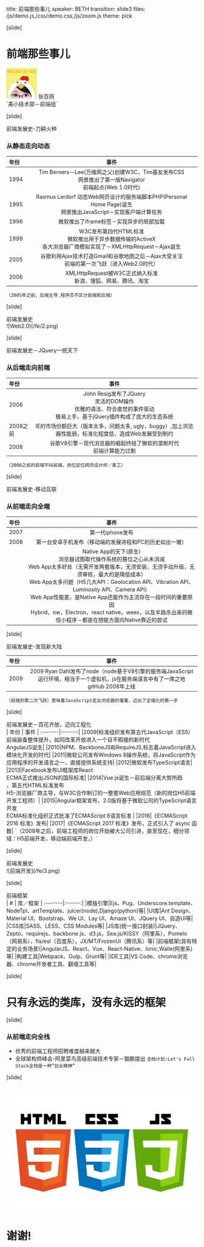 title: 前端那些事儿
speaker: BETH
transition: slide3
files: /js/demo.js,/css/demo.css,/js/zoom.js
theme: pick

[slide]
# 前端那些事儿
<div class="avatar">
  <img src="/img/beth.png" alt="beth" style="width: 80px;height: 80px;" />
  张百鸽
</div>
`美小技术部－前端组`

[slide]
<div class="title">前端发展史-刀耕火种</div>

### 从静态走向动态
| 年份 | 事件 |
:-------|:------:|
|1994|Tim Berners－Lee(万维网之父)创建W3C，Tim基友发布CSS<br />网景推出了第一版Navigator<br />前端起点(Web 1.0时代)|
|1995|Rasmus Lerdorf 动态Web网页设计的服务端脚本PHP(Personal Home Page)诞生<br />网景推出JavaScript－实现客户端计算任务|
|1996|微软推出了iframe标签－实现异步的局部加载|
|1999|W3C发布第四代HTML标准<br/>微软推出用于异步数据传输的ActiveX<br/>各大浏览器厂商模拟实现了－XMLHttpRequest－Ajax诞生|
|2005|谷歌利用Ajax技术打造Gmail和谷歌地图之后－Ajax大受关注<br/>前端的第一次飞跃（进入Web2.0时代）|
|2006|XMLHttpRequest被W3C正式纳入标准<br/>新浪、搜狐、网易、腾讯、淘宝|

`（2005年之前，后端主导,程序员不区分前端和后端）`

[slide]
<div class="title">前端发展史</div>
![Web2.0](/fe/2.png)

[slide]
<div class="title">前端发展史－JQuery一统天下</div>

### 从后端走向前端
| 年份 | 事件 |
:-------|:------:|
|2006|John Resig发布了JQuery<br />灵活的DOM操作<br />优雅的语法、符合直觉的事件驱动<br />极易上手，基于jQuery插件构成了庞大的生态系统|
|2008之前|IE的市场份额巨大（版本太多，问题太多, ugly，buggy）,加上浏览器性能弱，标准化程度低，造成Web发展受到制约|
|2008|谷歌V8引擎－现代浏览器的崛起终结了微软的垄断时代<br />前端计算能力过剩|

`（2008之前的前端不叫前端，岗位定位网页设计师／美工）`

[slide]
<div class="title">前端发展史-移动互联</div>

### 从前端走向全端
| 年份 | 事件 |
:-------|:------:|
|2007|第一代iphone发布|
|2008|第一台安卓手机发布（移动端的发展进程和PC的历史如出一辙）|
||Native App的天下(原生)<br />浏览器试图取代操作系统的篡位之心从未消减<br />Web App太多好处（无需开发两套版本，无须安装，无须手动升级，无须审核，最大的是降低成本）<br />Web App太多问题（H5几大API：Geolocation API、Vibration API、Luminosity API、Camera API）<br />Web App性能差，是Native App还能作为主流存在一段时间的重要原因<br />Hybrid，nw，Electron，react native，weex，以及半路杀出来的微信小程序－都是在想能方面向Native靠近的尝试|

[slide]
<div class="title">前端发展史-发现新大陆</div>

| 年份 | 事件 |
:-------|:------:|
|2009|2009 Ryan Dahl发布了node（node基于V8引擎的服务端JavaScript运行环境，相当于一个虚拟机，js在服务端语言中有了一席之地<br />gitHub 2008年上线|
`（前端的第二次飞跃）意味着JavaScript走出浏览器的藩篱，迈出了全端化的第一步`

[slide]
<div class="title">前端发展史－百花齐放，迈向工程化</div>
| 年份 | 事件 |
:-------|:------:|
|2009|标准组织发布第五代JavaScript（ES5）<br />前端装备整体提升，如同改革开放进入一个目不暇接的新时代<br />AngularJS诞生|
|2010|NPM、BackboneJS和RequireJS,标志着JavaScript进入模块化开发的时代|
|2011|微软公司发布Windows 8操作系统，将JavaScript作为应用程序的开发语言之一，直接提供系统支持|
|2012|微软发布TypeScript语言|
|2013|Facebook发布UI框架库React<br />ECMA正式推出JSON的国际标准|
|2014|Vue.js诞生－前后端分离大势所趋<br />，第五代HTML标准发布<br />H5-浏览器厂商主导，与W3C合作制订的一整套Web应用规范（新的岗位H5前端开发工程师）|
|2015|Angular框架宣布，2.0版将基于微软公司的TypeScript语言开发<br />ECMA标准化组织正式批准了ECMAScript 6语言标准 |
|2016|《ECMAScript 2016 标准》发布|
|2017|《ECMAScript 2017 标准》发布，正式引入了 async 函数|
`（2008年之后，前端工程师的岗位开始被大公司引进，直至现在，细分领域：H5前端开发，移动端前端开发，）`
  

[slide]
<div class="title">前端发展史</div>
![前端开发](/fe/3.png)

[slide]
<div class="title">前端框架</div>
| # | 库／框架 |
:-------|:------:|
|模版引擎|Ejs、Pug、Underscore.template、NodeTpl、artTemplate、juicer(node),Django(python)等|
|UI库|Ant Design、Material UI、Bootstrap、We UI、Lay UI、Amaze UI、JQuery UI、自造UI等|
|CSS库|SASS、LESS、CSS Modules等|
|JS库(统一接口封装)|JQuery、Zepto、requirejs、backbone.js、d3.js，Sea.js/KISSY（阿里系），Pomelo（网易系），fis/esl（百度系），JX/MT/FrozenUI（腾讯系）等|
|前端框架(具有特定的业务场景)|AngularJS、React、Vue、React-Native、Ionic,Walle(阿里系)等|
|构建工具|Webpack、Gulp、Grunt等|
|IDE工具|VS Code、chrome浏览器、chrome开发者工具、翻墙工具等|

[slide]
# 只有永远的类库，没有永远的框架

[slide]
### 从前端走向全栈

* 优秀的前端工程师招聘难度越来越大
* 全球架构师峰会-阿里菜鸟高级前端技术专家－银鹏提出
`全栈计划:Let's Full Stack全栈是一种“创业精神”`

[slide]
# ![前端开发](/fe/1.png)
# 谢谢!
